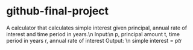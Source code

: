 # github-final-project
A calculator that calculates simple interest given principal, annual rate of interest and time period in years.\n
Input:\n
   p, principal amount
   t, time period in years
   r, annual rate of interest
Output: \n
   simple interest = p*t*r

